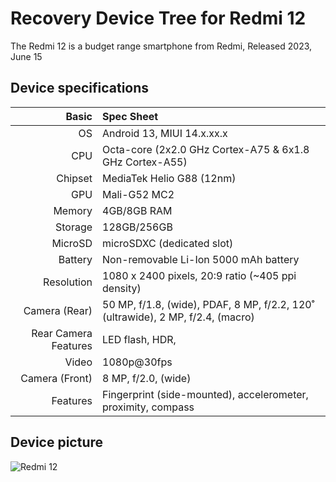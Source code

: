 Recovery Device Tree for Redmi 12
===========================================

The Redmi 12 is a budget range smartphone from Redmi, Released 2023, June 15

## Device specifications

Basic   | Spec Sheet
-------:|:-------------------------
OS	    | Android 13, MIUI 14.x.xx.x
CPU     | Octa-core (2x2.0 GHz Cortex-A75 & 6x1.8 GHz Cortex-A55)
Chipset | MediaTek Helio G88 (12nm)
GPU     | Mali-G52 MC2
Memory  | 4GB/8GB RAM
Storage | 128GB/256GB
MicroSD | microSDXC (dedicated slot)
Battery | Non-removable Li-Ion 5000 mAh battery
Resolution | 1080 x 2400 pixels, 20:9 ratio (~405 ppi density)
Camera (Rear)  | 50 MP, f/1.8, (wide), PDAF, 8 MP, f/2.2, 120˚ (ultrawide), 2 MP, f/2.4, (macro) 
Rear Camera Features | LED flash, HDR,
Video	| 1080p@30fps	
Camera (Front)  | 8 MP, f/2.0, (wide)
Features| Fingerprint (side-mounted), accelerometer, proximity, compass


## Device picture

![Redmi 12](https://akm-img-a-in.tosshub.com/aajtak/images/story/202307/redmi_12-sixteen_nine_0.jpg?size=948:533 "Redmi 12")

